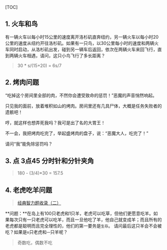 [TOC]

## 1. 火车和鸟 ##

有一辆火车以每小时15公里的速度离开洛杉矶直奔纽约，另一辆火车以每小时20公里的速度从纽约开往洛杉矶。如果有一只鸟，以30公里每小时的速度和两辆火车同时启动，从洛杉矶出发，碰到另一辆车后返回，依次在两辆火车来回飞行，直到两辆火车相遇，请问，这只小鸟飞行了多长距离？

> 30 * s/(15+20) = 6s/7 

## 2. 烤肉问题 ##

 “吃掉这个房间里全部的肉，不然你会遭受致命的惩罚！”恶魔的声音悄然响起。

 只见我的面前，放着堆积如山的烤肉。房间里还有几具尸体，大概是任务失败者的遗骸吧！

 哼，就这样也想弄死我吗？我可是出了名的大胃王！

 不一会，我把烤肉吃完了，举起盛烤肉的盘子，说：“恶魔大人，吃完了！”

 请问“我”能免除惩罚吗？

## 3. 点 3点45 分时针和分针夹角 ##
> 180 - (3/4)*30 = 157.5

## 4. 老虎吃羊问题

> [经典智力题收录（二）](https://www.jianshu.com/p/23adccda99f0?nomobile=yes)

**问题：**在岛上有100只老虎和1只羊，老虎可以吃草，但他们更愿意吃羊。如果每次只有一只老虎可以吃羊，而且一旦他吃了羊，他自己就变成羊；而且所有的老虎都是聪明而且完全理性的，他们的第一要务是`生存`。 请问最后这只羊会不会被吃？如果是`n`只老虎和`一`只羊呢？

> 奇数吃，偶数不吃